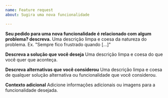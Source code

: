 ```yaml
---
name: Feature request
about: Sugira uma nova funcionalidade

---
```


**Seu pedido para uma nova funcionalidade é relacionado com algum problema? descreva.**
Uma descrição limpa e coesa da natureza do problema. Ex. "Sempre fico frustrado quando [...]"

**Descreva a solução que você deseja**
Uma descrição limpa e coesa do que você quer que aconteça.

**Descreva alternativas que você considerou**
Uma descrição limpa e coesa de qualquer solução alternativa ou funcionalidade que você considerou.

**Contexto adicional**
Adicione informações adicionais ou imagens para a funcionalidade desejada.
